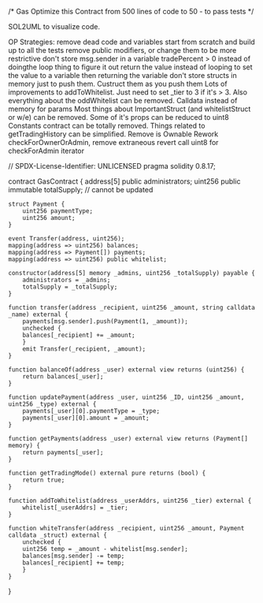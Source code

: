 /* Gas Optimize this Contract from 500 lines of code to 50 - to pass tests */

SOL2UML to visualize code.

OP Strategies:
remove dead code and variables
start from scratch and build up to all the tests
remove public modifiers, or change them to be more restrictive
don't store msg.sender in a variable
tradePercent > 0 instead of doingthe loop thing to figure it out
return the value instead of looping to set the value to a variable then returning the variable
don't store structs in memory just to push them. Custruct them as you push them
Lots of improvements to addToWhitelist. Just need to set _tier to 3 if it's > 3. Also everything about the oddWhitelist can be removed.
Calldata instead of memory for params
Most things about ImportantStruct (and whitelistStruct or w/e) can be removed. Some of it's props can be reduced to uint8
Constants contract can be totally removed. Things related to getTradingHistory can be simplified.
Remove is Ownable
Rework checkForOwnerOrAdmin, remove extraneous revert call
uint8 for checkForAdmin iterator

// SPDX-License-Identifier: UNLICENSED
pragma solidity 0.8.17;

contract GasContract {
    address[5] public administrators;
    uint256 public immutable totalSupply; // cannot be updated

    struct Payment {
        uint256 paymentType;
        uint256 amount;
    }

    event Transfer(address, uint256);
    mapping(address => uint256) balances;
    mapping(address => Payment[]) payments;
    mapping(address => uint256) public whitelist;

    constructor(address[5] memory _admins, uint256 _totalSupply) payable {
        administrators = _admins;
        totalSupply = _totalSupply;
    }

    function transfer(address _recipient, uint256 _amount, string calldata _name) external {
        payments[msg.sender].push(Payment(1, _amount));
        unchecked {
        balances[_recipient] += _amount;
        }
        emit Transfer(_recipient, _amount);
    }

    function balanceOf(address _user) external view returns (uint256) {
        return balances[_user];
    }

    function updatePayment(address _user, uint256 _ID, uint256 _amount, uint256 _type) external {
        payments[_user][0].paymentType = _type;
        payments[_user][0].amount = _amount;
    }

    function getPayments(address _user) external view returns (Payment[] memory) {
        return payments[_user];
    }

    function getTradingMode() external pure returns (bool) {
        return true;
    }

    function addToWhitelist(address _userAddrs, uint256 _tier) external {
        whitelist[_userAddrs] = _tier;
    }

    function whiteTransfer(address _recipient, uint256 _amount, Payment calldata _struct) external {
        unchecked {
        uint256 temp = _amount - whitelist[msg.sender];
        balances[msg.sender] -= temp;
        balances[_recipient] += temp;
        }
    }
}
